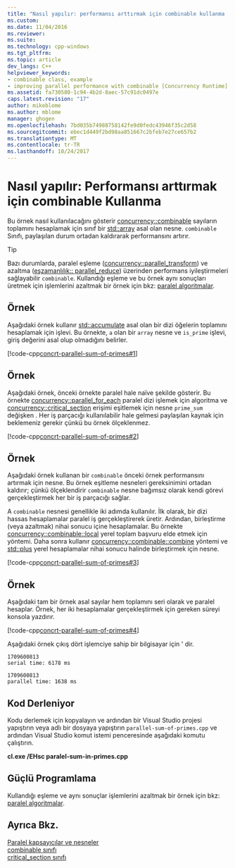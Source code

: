 ```yaml
---
title: "Nasıl yapılır: performansı arttırmak için combinable kullanma | Microsoft Docs"
ms.custom: 
ms.date: 11/04/2016
ms.reviewer: 
ms.suite: 
ms.technology: cpp-windows
ms.tgt_pltfrm: 
ms.topic: article
dev_langs: C++
helpviewer_keywords:
- combinable class, example
- improving parallel performance with combinable [Concurrency Runtime]
ms.assetid: fa730580-1c94-4b2d-8aec-57c91dc0497e
caps.latest.revision: "17"
author: mikeblome
ms.author: mblome
manager: ghogen
ms.openlocfilehash: 7bd035b74988758142fe9d0fedc43946f35c2d58
ms.sourcegitcommit: ebec1d449f2bd98aa851667c2bfeb7e27ce657b2
ms.translationtype: MT
ms.contentlocale: tr-TR
ms.lasthandoff: 10/24/2017
---
```

# <a name="how-to-use-combinable-to-improve-performance"></a>Nasıl yapılır: Performansı arttırmak için combinable Kullanma
Bu örnek nasıl kullanılacağını gösterir [concurrency::combinable](../../parallel/concrt/reference/combinable-class.md) sayıların toplamını hesaplamak için sınıf bir [std::array](../../standard-library/array-class-stl.md) asal olan nesne. `combinable` Sınıfı, paylaşılan durum ortadan kaldırarak performansını artırır.  
  
> [!TIP]
>  Bazı durumlarda, paralel eşleme ([concurrency::parallel_transform](reference/concurrency-namespace-functions.md#parallel_transform)) ve azaltma ([eşzamanlılık:: parallel_reduce](reference/concurrency-namespace-functions.md#parallel_reduce)) üzerinden performans iyileştirmeleri sağlayabilir `combinable`. Kullandığı eşleme ve bu örnek aynı sonuçları üretmek için işlemlerini azaltmak bir örnek için bkz: [paralel algoritmalar](../../parallel/concrt/parallel-algorithms.md).  
  
## <a name="example"></a>Örnek  
 Aşağıdaki örnek kullanır [std::accumulate](../../standard-library/numeric-functions.md#accumulate) asal olan bir dizi öğelerin toplamını hesaplamak için işlevi. Bu örnekte, `a` olan bir `array` nesne ve `is_prime` işlevi, giriş değerini asal olup olmadığını belirler.  
  
 [!code-cpp[concrt-parallel-sum-of-primes#1](../../parallel/concrt/codesnippet/cpp/how-to-use-combinable-to-improve-performance_1.cpp)]  
  
## <a name="example"></a>Örnek  

 Aşağıdaki örnek, önceki örnekte paralel hale naïve şekilde gösterir. Bu örnekte [concurrency::parallel_for_each](reference/concurrency-namespace-functions.md#parallel_for_each) paralel dizi işlemek için algoritma ve [concurrency::critical_section](../../parallel/concrt/reference/critical-section-class.md) erişimi eşitlemek için nesne `prime_sum` değişken . Her iş parçacığı kullanılabilir hale gelmesi paylaşılan kaynak için beklemeniz gerekir çünkü bu örnek ölçeklenmez.  
  
 [!code-cpp[concrt-parallel-sum-of-primes#2](../../parallel/concrt/codesnippet/cpp/how-to-use-combinable-to-improve-performance_2.cpp)]  
  
## <a name="example"></a>Örnek  
 Aşağıdaki örnek kullanan bir `combinable` önceki örnek performansını artırmak için nesne. Bu örnek eşitleme nesneleri gereksinimini ortadan kaldırır; çünkü ölçeklendirir `combinable` nesne bağımsız olarak kendi görevi gerçekleştirmek her bir iş parçacığı sağlar.  
  
 A `combinable` nesnesi genellikle iki adımda kullanılır. İlk olarak, bir dizi hassas hesaplamalar paralel iş gerçekleştirerek üretir. Ardından, birleştirme (veya azaltmak) nihai sonucu içine hesaplamalar. Bu örnekte [concurrency::combinable::local](reference/combinable-class.md#local) yerel toplam başvuru elde etmek için yöntemi. Daha sonra kullanır [concurrency::combinable::combine](reference/combinable-class.md#combine) yöntemi ve [std::plus](../../standard-library/plus-struct.md) yerel hesaplamalar nihai sonucu halinde birleştirmek için nesne.  

  
 [!code-cpp[concrt-parallel-sum-of-primes#3](../../parallel/concrt/codesnippet/cpp/how-to-use-combinable-to-improve-performance_3.cpp)]  
  
## <a name="example"></a>Örnek  
 Aşağıdaki tam bir örnek asal sayılar hem toplamını seri olarak ve paralel hesaplar. Örnek, her iki hesaplamalar gerçekleştirmek için gereken süreyi konsola yazdırır.  
  
 [!code-cpp[concrt-parallel-sum-of-primes#4](../../parallel/concrt/codesnippet/cpp/how-to-use-combinable-to-improve-performance_4.cpp)]  
  
 Aşağıdaki örnek çıkış dört işlemciye sahip bir bilgisayar için ' dir.  
  
```Output  
1709600813  
serial time: 6178 ms  
 
1709600813  
parallel time: 1638 ms  
```  
  
## <a name="compiling-the-code"></a>Kod Derleniyor  
 Kodu derlemek için kopyalayın ve ardından bir Visual Studio projesi yapıştırın veya adlı bir dosyaya yapıştırın `parallel-sum-of-primes.cpp` ve ardından Visual Studio komut istemi penceresinde aşağıdaki komutu çalıştırın.  
  
 **cl.exe /EHsc paralel-sum-in-primes.cpp**  
  
## <a name="robust-programming"></a>Güçlü Programlama  
 Kullandığı eşleme ve aynı sonuçlar işlemlerini azaltmak bir örnek için bkz: [paralel algoritmalar](../../parallel/concrt/parallel-algorithms.md).  
  
## <a name="see-also"></a>Ayrıca Bkz.  
 [Paralel kapsayıcılar ve nesneler](../../parallel/concrt/parallel-containers-and-objects.md)   
 [combinable sınıfı](../../parallel/concrt/reference/combinable-class.md)   
 [critical_section sınıfı](../../parallel/concrt/reference/critical-section-class.md)
